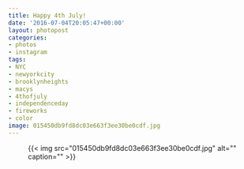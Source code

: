 ```yaml
---
title: Happy 4th July!
date: '2016-07-04T20:05:47+00:00'
layout: photopost
categories:
- photos
- instagram
tags:
- NYC
- newyorkcity
- brooklynheights
- macys
- 4thofjuly
- independenceday
- fireworks
- color
image: 015450db9fd8dc03e663f3ee30be0cdf.jpg
---
```


<figure class="photo photo--square">
  {{< img src="015450db9fd8dc03e663f3ee30be0cdf.jpg" alt="" caption="" >}}

</figure>




